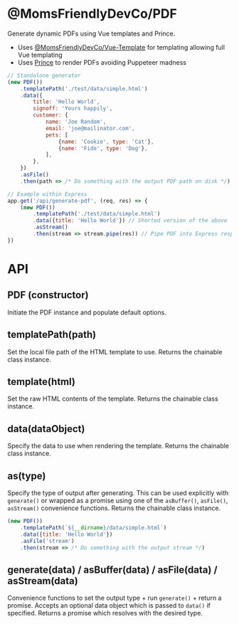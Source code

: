 @MomsFriendlyDevCo/PDF
======================
Generate dynamic PDFs using Vue templates and Prince.

* Uses [@MomsFriendlyDevCo/Vue-Template](https://github.com/MomsFriendlyDevCo/vue-template) for templating allowing full Vue templating
* Uses [Prince](https://github.com/rse/node-prince) to render PDFs avoiding Puppeteer madness


```javascript
// Standalone generator
(new PDF())
	.templatePath('./test/data/simple.html')
	.data({
		title: 'Hello World',
		signoff: 'Yours happily',
		customer: {
			name: 'Joe Random',
			email: 'joe@mailinator.com',
			pets: [
				{name: 'Cookie', type: 'Cat'},
				{name: 'Fido', type: 'Dog'},
			],
		},
	})
	.asFile()
	.then(path => /* Do something with the output PDF path on disk */)
```

```javascript
// Example within Express
app.get('/api/generate-pdf', (req, res) => {
	(new PDF())
		.templatePath('./test/data/simple.html')
		.data({title: 'Hello World'}) // Shorted version of the above
		.asStream()
		.then(stream => stream.pipe(res)) // Pipe PDF into Express response
})
```


API
===

PDF (constructor)
-----------------
Initiate the PDF instance and populate default options.


templatePath(path)
------------------
Set the local file path of the HTML template to use.
Returns the chainable class instance.


template(html)
--------------
Set the raw HTML contents of the template.
Returns the chainable class instance.


data(dataObject)
----------------
Specify the data to use when rendering the template.
Returns the chainable class instance.


as(type)
--------
Specify the type of output after generating.
This can be used explicitly with `generate()` or wrapped as a promise using one of the `asBuffer()`, `asFile()`, `asStream()` convenience functions.
Returns the chainable class instance.

```javascript
(new PDF())
	.templatePath(`${__dirname}/data/simple.html`)
	.data({title: 'Hello World'})
	.asFile('stream')
	.then(stream => /* Do something with the output stream */)
```


generate(data) / asBuffer(data) / asFile(data) / asStream(data)
---------------------------------------------------------------
Convenience functions to set the output type + run `generate()` + return a promise.
Accepts an optional data object which is passed to `data()` if specified.
Returns a promise which resolves with the desired type.
